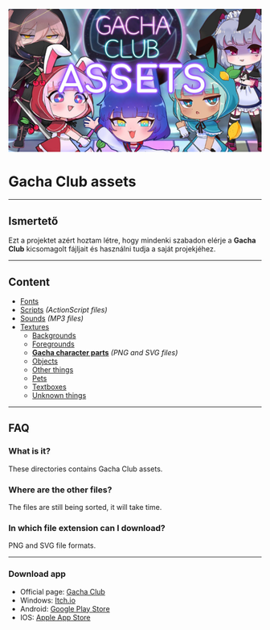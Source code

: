 ![banner](title.jpg)
# Gacha Club assets
---

## Ismertető
Ezt a projektet azért hoztam létre, hogy mindenki szabadon elérje a **Gacha Club** kicsomagolt fájljait és használni tudja a saját projekjéhez.

---
## Content
- [Fonts](Fonts)
- [Scripts](Scripts) *(ActionScript files)*
- [Sounds](Sounds) *(MP3 files)*
- [Textures](Textures)
    - [Backgrounds](Textures/Backgrounds)
    - [Foregrounds](Textures/Foregrounds)
    - [**Gacha character parts**](Textures/gacha%20character%20parts) *(PNG and SVG files)*
    - [Objects](Textures/Objects)
    - [Other things](Textures/Other%20things)
    - [Pets](Textures/Pets)
    - [Textboxes](Textures/Textboxes)
    - [Unknown things](Textures/Unknown%20things)

---
## FAQ

### What is it?
These directories contains Gacha Club assets.

### Where are the other files?
The files are still being sorted, it will take time.

### In which file extension can I download?
PNG and SVG file formats.

---
### Download app
- Official page: [Gacha Club](https://gacha.club/)
- Windows: [Itch.io](https://lunime.itch.io/gacha-club)
- Android: [Google Play Store](https://play.google.com/store/apps/details?id=air.com.lunime.gachaclub)
- IOS: [Apple App Store](https://apps.apple.com/us/app/gacha-club/id1527025761)

